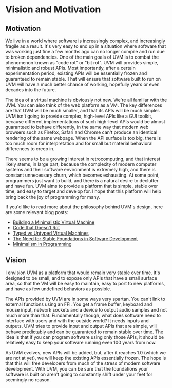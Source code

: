 # Vision and Motivation

## Motivation

We live in a world where software is increasingly complex, and increasingly fragile as a result. It's very
easy to end up in a situation where software that was working just fine a few months ago can no longer
compile and run due to broken dependencies. One of the main goals of UVM is to combat the phenomenon
known as "code rot" or "bit rot". UVM will provides simple, minimalistic and robust APIs. Most importantly,
after a certain experimentation period, existing APIs will be essentially frozen and guaranteed to remain
stable. That will ensure that software built to run on UVM will have a much better chance of working,
hopefully years or even decades into the future.

The idea of a virtual machine is obviously not new. We're all familiar with the JVM. You can also think
of the web platform as a VM. The key differences are that UVM will be much smaller, and that its APIs will
be much simpler. UVM isn't going to provide complex, high-level APIs like a GUI toolkit, because different
implementations of such high-level APIs would be almost guaranteed to behave differently, in the same way that
modern web browsers such as Firefox, Safari and Chrome can't produce an identical rendering of the
same webpage. When the API surface is too big, there is too much room for interpretation and for small but
material behavioral differences to creep in.

There seems to be a growing interest in retrocomputing, and that interest likely stems, in large part,
because the complexity of modern computer systems and their software environment is extremely high, and
there is constant unnecessary churn, which becomes exhausting. At some point, programmers just want to build,
and there is a natural desire to declutter and have fun. UVM aims to provide a platform that is simple,
stable over time, and easy to target and develop for. I hope that this platform will help bring back the joy
of programming for many.

If you'd like to read more about the philosophy behind UVM's design, here are some relevant blog posts:
- [Building a Minimalistic Virtual Machine](https://pointersgonewild.com/2023/02/24/building-a-minimalistic-virtual-machine/)
- [Code that Doesn't Rot](https://pointersgonewild.com/2022/02/11/code-that-doesnt-rot/)
- [Typed vs Untyped Virtual Machines](https://pointersgonewild.com/2022/06/08/typed-vs-untyped-virtual-machines/)
- [The Need for Stable Foundations in Software Development](https://pointersgonewild.com/2020/09/22/the-need-for-stable-foundations-in-software-development/)
- [Minimalism in Programming](https://pointersgonewild.com/2018/02/18/minimalism-in-programming/)

## Vision

I envision UVM as a platform that would remain very stable over time. It's designed to be small, and
to expose only APIs that have a small surface area, so that the VM will be easy to maintain, easy
to port to new platforms, and have as few undefined behaviors as possible.

The APIs provided by UVM are in some ways very spartan. You can't link to external
functions using an FFI. You get a frame buffer, keyboard and mouse input, network sockets and a
device to output audio samples and not much more than that. Fundamentally though, what does
software need to interface with users and with the outside world? It needs inputs and outputs.
UVM tries to provide input and output APIs that are simple, will behave predictably and can be
guaranteed to remain stable over time. The idea is that if you can program software using only
those APIs, it should be relatively easy to keep your software running even 100 years from now.

As UVM evolves, new APIs will be added, but, after it reaches 1.0 (which we are not at yet),
we will keep the existing APIs essentially frozen. The hope is that this will free developers from
much of the stress of modern software development. With UVM, you can be sure that the foundations your
software is built on aren't going to constantly shift under your feet for seemingly no reason.
